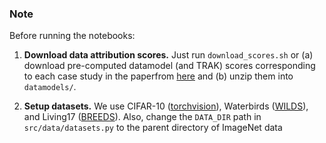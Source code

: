 ### Note 

Before running the notebooks:

1. **Download data attribution scores.**  Just run `download_scores.sh` or (a) download pre-computed datamodel (and TRAK) scores corresponding to each case study in the paperfrom [here](https://www.dropbox.com/s/9ohxrrba8wb2piv/datamodels.zip?dl=0) and (b) unzip them into `datamodels/`.

2. **Setup datasets.**  We use CIFAR-10 ([torchvision](https://pytorch.org/vision/stable/generated/torchvision.datasets.CIFAR10.html)), Waterbirds ([WILDS](https://github.com/p-lambda/wilds)), and Living17 ([BREEDS](https://github.com/MadryLab/BREEDS-Benchmarks)). Also, change the `DATA_DIR` path in `src/data/datasets.py` to the parent directory of ImageNet data
